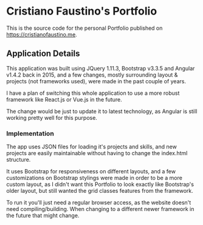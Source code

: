 # Cristiano Faustino's Portfolio

This is the source code for the personal Portfolio published on https://cristianofaustino.me.

## Application Details

This application was built using JQuery 1.11.3, Bootstrap v3.3.5 and Angular v1.4.2 back in 2015, and a few changes, mostly surrounding layout & projects (not frameworks used), were made in the past couple of years.

I have a plan of switching this whole application to use a more robust framework like React.js or Vue.js in the future.

The change would be just to update it to latest technology, as Angular is still working pretty well for this purpose.

### Implementation

The app uses JSON files for loading it's projects and skills, and new projects are easily maintainable without having to change the index.html structure.

It uses Bootstrap for responsiveness on different layouts, and a few customizations on Bootstrap stylings were made in order to be a more custom layout, as I didn't want this Portfolio to look exactly like Bootstrap's older layout, but still wanted the grid classes features from the framework.

To run it you'll just need a regular browser access, as the website doesn't need compiling/building. When changing to a different newer framework in the future that might change.
